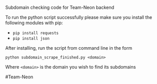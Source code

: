 Subdomain checking code for Team-Neon backend

To run the python script successfully please make sure you install the following modules with pip:

- `pip install requests`
- `pip install json`


After installing, run the script from command line in the form 

`python subdomain_scrape_finished.py <domain>`

Where `<domain>` is the domain you wish to find its subdomains


#Team-Neon
